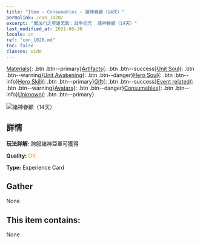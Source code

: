 ```yaml
---
title: "Item - Consumables - 諸神眷顧（14天）"
permalink: /con_1020/
excerpt: "魔法门之英雄无敌：战争纪元  諸神眷顧（14天）"
last_modified_at: 2021-06-30
locale: cn
ref: "con_1020.md"
toc: false
classes: wide
---
```

 [Materials](/ItemsCN/){: .btn .btn--primary}[Artifacts](/ItemsCN/Artifacts/){: .btn .btn--success}[Unit Soul](/ItemsCN/UnitSoul/){: .btn .btn--warning}[Unit Awakening](/ItemsCN/UnitAwakening/){: .btn .btn--danger}[Hero Soul](/ItemsCN/HeroSoul/){: .btn .btn--info}[Hero Skill](/ItemsCN/HeroSkill/){: .btn .btn--primary}[Gift](/ItemsCN/Gift/){: .btn .btn--success}[Event related](/ItemsCN/Events/){: .btn .btn--warning}[Avatars](/ItemsCN/Avatars/){: .btn .btn--danger}[Consumables](/ItemsCN/Consumables/){: .btn .btn--info}[Unknown](/ItemsCN/Unknown/){: .btn .btn--primary}

 ![諸神眷顧（14天）](/images/a/avatarFrame_62.png)

## 詳情
 **玩法詳解:** 跨服諸神亞軍可獲得

 **Quality:** <span style="color: #FF8C00">OK</span>

 **Type:** Experience Card

## Gather

  None

## This item contains:

  None

